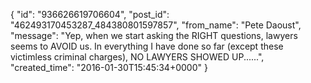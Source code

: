  {
   "id": "936626619706604",
   "post_id": "462493170453287_484380801597857",
   "from_name": "Pete Daoust",
   "message": "Yep, when we start asking the RIGHT questions, lawyers seems to AVOID us. In everything I have done so far (except these victimless criminal charges), NO LAWYERS SHOWED UP......",
   "created_time": "2016-01-30T15:45:34+0000"
 }
